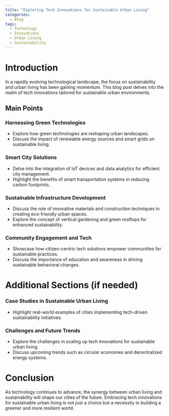 ```yaml
---
title: "Exploring Tech Innovations for Sustainable Urban Living"
categories:
  - Blog
tags:
  - Technology
  - Innovations
  - Urban Living
  - Sustainability
---
```


# Introduction
In a rapidly evolving technological landscape, the focus on sustainability and urban living has been gaining momentum. This blog post delves into the realm of tech innovations tailored for sustainable urban environments.

## Main Points
### Harnessing Green Technologies
- Explore how green technologies are reshaping urban landscapes.
- Discuss the impact of renewable energy sources and smart grids on sustainable living.

### Smart City Solutions
- Delve into the integration of IoT devices and data analytics for efficient city management.
- Highlight the benefits of smart transportation systems in reducing carbon footprints.

### Sustainable Infrastructure Development
- Discuss the role of innovative materials and construction techniques in creating eco-friendly urban spaces.
- Explore the concept of vertical gardening and green rooftops for enhanced sustainability.

### Community Engagement and Tech
- Showcase how citizen-centric tech solutions empower communities for sustainable practices.
- Discuss the importance of education and awareness in driving sustainable behavioral changes.

# Additional Sections (if needed)
### Case Studies in Sustainable Urban Living
- Highlight real-world examples of cities implementing tech-driven sustainability initiatives.

### Challenges and Future Trends
- Explore the challenges in scaling up tech innovations for sustainable urban living.
- Discuss upcoming trends such as circular economies and decentralized energy systems.

# Conclusion
As technology continues to advance, the synergy between urban living and sustainability will shape our cities of the future. Embracing tech innovations for sustainable urban living is not just a choice but a necessity in building a greener and more resilient world.